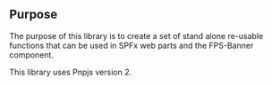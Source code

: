 ## Purpose

The purpose of this library is to create a set of stand alone re-usable functions that can be used in SPFx web parts and the FPS-Banner component.

This library uses Pnpjs version 2.